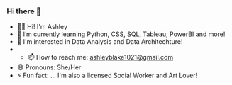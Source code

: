 ### Hi there 👋

- 👋🏽 Hi! I'm Ashley
- 🌱 I’m currently learning Python, CSS, SQL, Tableau, PowerBI and more!
- 👀 I'm interested in Data Analysis and Data Architechture!
- - 📫 How to reach me: ashleyblake1021@gmail.com
- 😄 Pronouns: She/Her
- ⚡ Fun fact: ... I'm also a licensed Social Worker and Art Lover!
